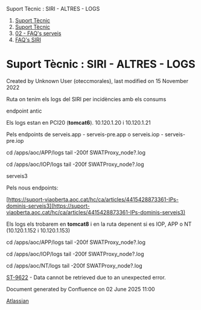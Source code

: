 Suport Tècnic : SIRI - ALTRES - LOGS  

1.  [Suport Tècnic](index.html)
2.  [Suport Tècnic](13893782.html)
3.  [02 - FAQ's serveis](26313393.html)
4.  [FAQ's SIRI](26313612.html)

Suport Tècnic : SIRI - ALTRES - LOGS
====================================

Created by Unknown User (oteccmorales), last modified on 15 November 2022

Ruta on tenim els logs del SIRI per incidències amb els consums

  

endpoint antic

Els logs estan en PCI20 (**tomcat6**). 10.120.1.20 i 10.120.1.21

Pels endpoints de serveis.app - serveis-pre.app o serveis.iop - serveis-pre.iop

cd /apps/aoc/APP/logs tail -200f SWATProxy\_node?.log

cd /apps/aoc/IOP/logs tail -200f SWATProxy\_node?.log

serveis3

Pels nous endpoints:

[https://suport-viaoberta.aoc.cat/hc/ca/articles/4415428873361-IPs-dominis-serveis3](https://suport-viaoberta.aoc.cat/hc/ca/articles/4415428873361-IPs-dominis-serveis3)

Els logs els trobarem en **tomcat8** i en la ruta depenent si es IOP, APP o NT (10.120.1.152 i 10.120.1.153)

cd /apps/aoc/APP/logs tail -200f SWATProxy\_node?.log

cd /apps/aoc/IOP/logs tail -200f SWATProxy\_node?.log

cd /apps/aoc/NT/logs tail -200f SWATProxy\_node?.log

[ST-9622](https://contacte.aoc.cat/browse/ST-9622?src=confmacro) - Data cannot be retrieved due to an unexpected error.

Document generated by Confluence on 02 June 2025 11:00

[Atlassian](http://www.atlassian.com/)